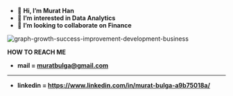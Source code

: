 


- 👋 **Hi, I’m Murat Han**
- 👀 **I’m interested in Data Analytics**
- 💞️ **I’m looking to collaborate on Finance**

![graph-growth-success-improvement-development-business](https://user-images.githubusercontent.com/115734646/212395188-1aff2759-b488-464d-9c37-c8ec346a9497.jpg)



**HOW TO REACH ME**
- **mail = muratbulga@gmail.com**
-------------
- **linkedin = https://www.linkedin.com/in/murat-bulga-a9b75018a/**
